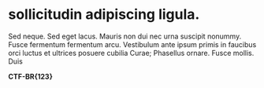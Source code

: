 # sollicitudin adipiscing ligula.

Sed neque. Sed eget lacus. Mauris non dui nec urna suscipit nonummy. Fusce fermentum fermentum arcu. Vestibulum ante ipsum primis in faucibus orci luctus et ultrices posuere cubilia Curae; Phasellus ornare. Fusce mollis. Duis

**CTF-BR{123}**
